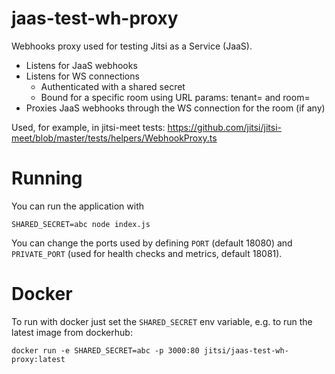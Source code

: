 # jaas-test-wh-proxy
Webhooks proxy used for testing Jitsi as a Service (JaaS).

* Listens for JaaS webhooks
* Listens for WS connections
    * Authenticated with a shared secret
    * Bound for a specific room using URL params: tenant= and room=
* Proxies JaaS webhooks through the WS connection for the room (if any)

Used, for example, in jitsi-meet tests:
https://github.com/jitsi/jitsi-meet/blob/master/tests/helpers/WebhookProxy.ts

# Running
You can run the application with
```
SHARED_SECRET=abc node index.js
```

You can change the ports used by defining `PORT` (default 18080) and 
`PRIVATE_PORT` (used for health checks and metrics, default 18081).

# Docker
To run with docker just set the `SHARED_SECRET` env variable, e.g. to run the
latest image from dockerhub:
```
docker run -e SHARED_SECRET=abc -p 3000:80 jitsi/jaas-test-wh-proxy:latest
```
